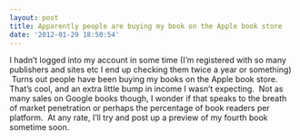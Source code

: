 ```yaml
---
layout: post
title: Apparently people are buying my book on the Apple book store
date: '2012-01-29 18:50:54'
---
```



I hadn’t logged into my account in some time (I’m registered with so many publishers and sites etc I end up checking them twice a year or something)  Turns out people have been buying my books on the Apple book store.   That’s cool, and an extra little bump in income I wasn’t expecting.  Not as many sales on Google books though, I wonder if that speaks to the breath of market penetration or perhaps the percentage of book readers per platform.  At any rate, I’ll try and post up a preview of my fourth book sometime soon.


